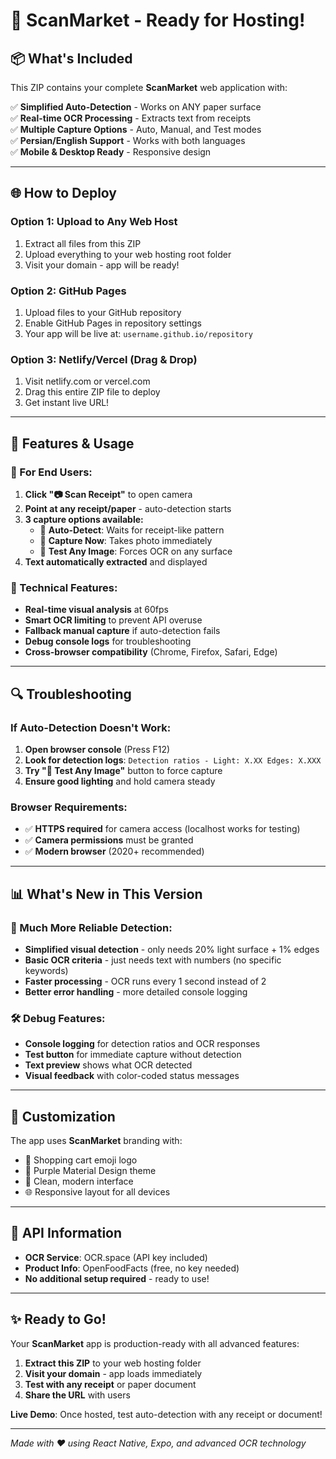 # 🚀 ScanMarket - Ready for Hosting!

## 📦 What's Included

This ZIP contains your complete **ScanMarket** web application with:

✅ **Simplified Auto-Detection** - Works on ANY paper surface  
✅ **Real-time OCR Processing** - Extracts text from receipts  
✅ **Multiple Capture Options** - Auto, Manual, and Test modes  
✅ **Persian/English Support** - Works with both languages  
✅ **Mobile & Desktop Ready** - Responsive design  

---

## 🌐 How to Deploy

### Option 1: Upload to Any Web Host
1. Extract all files from this ZIP
2. Upload everything to your web hosting root folder
3. Visit your domain - app will be ready!

### Option 2: GitHub Pages
1. Upload files to your GitHub repository
2. Enable GitHub Pages in repository settings
3. Your app will be live at: `username.github.io/repository`

### Option 3: Netlify/Vercel (Drag & Drop)
1. Visit netlify.com or vercel.com  
2. Drag this entire ZIP file to deploy
3. Get instant live URL!

---

## 🎯 Features & Usage

### 📱 For End Users:
1. **Click "📷 Scan Receipt"** to open camera
2. **Point at any receipt/paper** - auto-detection starts
3. **3 capture options available:**
   - 🤖 **Auto-Detect**: Waits for receipt-like pattern
   - 📸 **Capture Now**: Takes photo immediately  
   - 🧪 **Test Any Image**: Forces OCR on any surface
4. **Text automatically extracted** and displayed

### 🔧 Technical Features:
- **Real-time visual analysis** at 60fps
- **Smart OCR limiting** to prevent API overuse
- **Fallback manual capture** if auto-detection fails
- **Debug console logs** for troubleshooting
- **Cross-browser compatibility** (Chrome, Firefox, Safari, Edge)

---

## 🔍 Troubleshooting

### If Auto-Detection Doesn't Work:
1. **Open browser console** (Press F12)
2. **Look for detection logs**: `Detection ratios - Light: X.XX Edges: X.XXX`
3. **Try "🧪 Test Any Image"** button to force capture
4. **Ensure good lighting** and hold camera steady

### Browser Requirements:
- ✅ **HTTPS required** for camera access (localhost works for testing)
- ✅ **Camera permissions** must be granted
- ✅ **Modern browser** (2020+ recommended)

---

## 📊 What's New in This Version

### 🎯 Much More Reliable Detection:
- **Simplified visual detection** - only needs 20% light surface + 1% edges
- **Basic OCR criteria** - just needs text with numbers (no specific keywords)
- **Faster processing** - OCR runs every 1 second instead of 2
- **Better error handling** - more detailed console logging

### 🛠 Debug Features:
- **Console logging** for detection ratios and OCR responses
- **Test button** for immediate capture without detection
- **Text preview** shows what OCR detected
- **Visual feedback** with color-coded status messages

---

## 🎨 Customization

The app uses **ScanMarket** branding with:
- 🛒 Shopping cart emoji logo
- 💜 Purple Material Design theme  
- 📱 Clean, modern interface
- 🌐 Responsive layout for all devices

---

## 🔑 API Information

- **OCR Service**: OCR.space (API key included)
- **Product Info**: OpenFoodFacts (free, no key needed)
- **No additional setup required** - ready to use!

---

## ✨ Ready to Go!

Your **ScanMarket** app is production-ready with all advanced features:

1. **Extract this ZIP** to your web hosting folder
2. **Visit your domain** - app loads immediately  
3. **Test with any receipt** or paper document
4. **Share the URL** with users

**Live Demo**: Once hosted, test auto-detection with any receipt or document!

---

*Made with ❤️ using React Native, Expo, and advanced OCR technology*